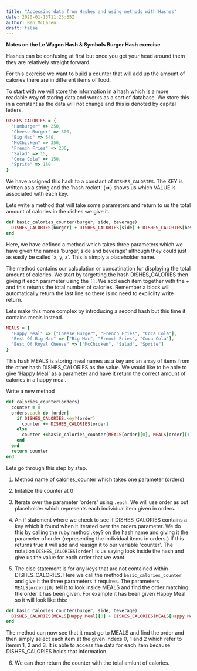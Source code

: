 ```yaml
---
title: "Accessing data from Hashes and using methods with Hashes"
date: 2020-01-13T11:25:35Z
author: Ben McLaren
draft: false
---
```


**Notes on the Le Wagon Hash & Symbols Burger Hash exercise**

Hashes can be confusing at first but once you get your head around them they are relatively straight forward.

For this exercise we want to build a counter that will add up the amount of calories there are in different items of food.

To start with we will store the information in a hash which is a more readable way of storing data and works as a sort of database. We store this in a constant as the data will not change and this is denoted by capital letters.

``` ruby
DISHES_CALORIES = {
  "Hamburger" => 250,
  "Cheese Burger" => 300,
  "Big Mac" => 540,
  "McChicken" => 350,
  "French Fries" => 230,
  "Salad" => 15,
  "Coca Cola" => 150,
  "Sprite" => 150
}
```

We have assigned this hash to a constant of `DISHES_CALORIES`. The KEY is written as a string and the 'hash rocket' (=>) shows us which VALUE is associated with each key.

Lets write a method that will take some parameters and return to us the total amount of calories in the dishes we give it.

``` ruby
def basic_calories_counter(burger, side, beverage)
  DISHES_CALORIES[burger] + DISHES_CALORIES[side] + DISHES_CALORIES[beverage]
end
```
Here, we have defined a method which takes three parameters which we have given the names 'burger, side and beverage' although they could just as easily be called 'x, y, z'. This is simply a placeholder name.

The method contains our calculation or concatination for displaying the total amount of calories. We start by targetting the hash DISHES_CALORIES then giving it each parameter using the `[]`. We add each item together with the + and this returns the total number of calories. Remember a block will automatically return the last line so there is no need to explicilty write return.

Lets make this more complex by introducing a second hash but this time it contains meals instead.

``` ruby
MEALS = {
  "Happy Meal" => ["Cheese Burger", "French Fries", "Coca Cola"],
  "Best Of Big Mac" => ["Big Mac", "French Fries", "Coca Cola"],
  "Best Of Royal Cheese" => ["McChicken", "Salad", "Sprite"]
}
```

This hash MEALS is storing meal names as a key and an array of items from the other hash DISHES_CALORIES as the value. We would like to be able to give 'Happy Meal' as a parameter and have it return the correct amount of calories in a happy meal.

Write a new method

``` ruby
def calories_counter(orders)
  counter = 0
  orders.each do |order|
    if DISHES_CALORIES.key?(order)
      counter += DISHES_CALORIES[order]
    else
      counter +=basic_calories_counter(MEALS[order][0], MEALS[order][1], MEALS[order][2])
    end
  end
  return counter
end
```
Lets go through this step by step.

1. Method name of calories_counter which takes one parameter (orders)

2. Initalize the counter at 0

3. Iterate over the parameter 'orders' using `.each`. We will use order as out placeholder which represents each individual item given in orders.

4. An if statement where we check to see if DISHES_CALORIES contains a key which it found when it iterated over the orders parameter. We do this by calling the ruby method .key? on the hash name and giving it the parameter of order (representing the individual items in orders.) If this returns true it will add and reasign it to our variable 'counter'. The notation `DISHES_CALORIES[order]` is us saying look inside the hash and give us the value for each order that we want.

5. The else statement is for any keys that are not contained within DISHES_CALORIES. Here we call the method `basic_calories_counter` and give it the three parameters it requires. The parameters `MEALS[order][0]` tell it to look inside MEALS and find the order matching the order it has been given. For example it has been given Happy Meal so it will look like this:

``` ruby
def basic_calories_counter(burger, side, beverage)
  DISHES_CALORIES(MEALS[Happy Meal][0] + DISHES_CALORIES(MEALS[Happy Meal][1] + DISHES_CALORIES(MEALS[Happy Meal][2]
end
```
The method can now see that it must go to MEALS and find the order and then simply select each item at the given indexs 0, 1 and 2 which refer to itemm 1, 2 and 3. It is able to access the data for each item because DISHES_CALORIES holds that information.

6. We can then return the counter with the total amlunt of calories.






